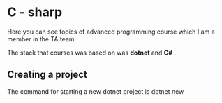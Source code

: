 # C - sharp

Here you can see topics of advanced programming course which I am a member in the TA team. 

The stack that courses was based on was **dotnet** and **C#** .

## Creating a project 

The command for starting a new dotnet project is dotnet new <template> . The template used in this course is `console`.

```bash
dotnet new console
```

After making a project try the command to check every thing is ok or not ( in the project directory ) : 
```bash
dotnet build
```

To run the project: 
```bash
dotnet run
```

Then in the another directory :

```bash
dotnet new sln --name MySolution
```

> In a directory you should have just one solution file or project. solution file and projects are the files that need to be built.

Then for adding the project to the solution : 
``` bash
dotnet sln MySolution.sln add .
```
## Strings 

String is an array of characters. You can apply any operation on strings using this fact. But using implemented methods is always a better idea.

Neat functions:
- ToUpper, ToLower
- Split
- Substring
- Replace
- Index of
- accessing individual character

The `String` class in `System` has some operator overloadings.

> Null is not empty string.

any attempt to call a method on a null string causes a `NullReferenceException`.

> There is something called `StringBuilder` for fast string creation. (Search about this item, read from documentaion)

```C#
var s = "Helloo world!!";
Console.WriteLine(s.ToUpper());   // Outputs "HELLO WORLD"
Console.WriteLine(s.ToLower());

string s3 = "Visual C# Express C#";
System.Console.WriteLine(s3.Substring(7, 2));
// Output: "C#"

System.Console.WriteLine(s3.Replace("C#", "Basic"));
// Output: "Visual Basic Express"

// Index values are zero-based
int index = s3.IndexOf("C");
// index = 7
System.Console.WriteLine(index);
```

Split method :
```C#
var a = "pisazadeh@outlook.com";
string[] subs = a.Split('@', '.');
foreach (string item in subs)
{
    System.Console.WriteLine(item);
}
```

## File IO

For working with files, you should use the package below : 
```C#
using System.IO ;
```

### Basic operations 

Creating file (this method returns you a fileStream):
```C#
FileStream fs = File.Create(pathName);
```
`File.Exists(path)` and `File.Delete(pathname)` are other methods that you can use.



First interaction to files is to write a word in a file:
```C#
string stdid = Console.ReadLine();
File.WriteAllText("stdlist.txt", stdid + "\n");
```

The method above overwrites the content in a file, but the method below just appends it's input to
the end of file: 
```C#
File.AppendAllText("stdlist.txt", stdid + "\n");
```

To read content from a file:
```C#
string content = File.ReadAllText(filename);
System.Console.WriteLine(content);
```
> Write `cw` and then vscode will print the `System.Console.WriteLine()` 

### Stream

C# creates a stream for getting a connection to operating system. Through these connections, C# program interacts with
files(reading and writing).

```C#
StreamWriter writer ;
writer = new StreamWriter("users.txt");
writer.WriteLine("Hello world 2");
writer.Close();
```
If the file already existed in the pathfile, the stream will overwrite it. 

We also have a StreamReader : 
```C#
StreamReader reader ;
reader = new StreamReader("users.txt");

while (reader.EndOfStream == false)
{
    System.Console.WriteLine(reader.ReadLine());
}
reader.Close();
```

using a filestream : 
```C#
byte[] info = new UTF8Encoding(true).GetBytes("Hellooooooooo");
fs.Write(info, 0, info.Length);
fs.Close();
```

## Exception handling

Errors happen all the time, an error can be a fatal error and cause suspension in our app which is not good. 

There is other things that we can do with errors, we can raise an exception for them and then handle them. 

### Keywords
* raise
* try
* except
* exception
* catch
* finally
* throw

### Try, catch, finally
Consider you called a method, which an exception was raised in because the behaviour that we didn't want to happen , happened.

Now we have an exception and we must catch it. We do it using try, except :
```C#
try
{
    method()
}
catch
{

}
finally
{

}

```
The `finally` section is the section that is executed anyway.

### Exception
C# is an object oriented language, like java. Almost every entity you see is a class, And so the Exception. 

Exception has some behaviors that we can override them using inheritence . 

We can define our custom exception . 

There are some pre-defined exceptions in C#.

![](https://github.com/parsaeisa/Notes/blob/main/languages/exceptions_c%23.png)

There is no need to define these exceptions : 
```C#
var num = Convert.ToInt32(System.Console.ReadLine());
int a = 0 ;
try
{
    a = 255/num ;            
}
catch (DivideByZeroException e)
{
    System.Console.WriteLine("exception caught {0}", e);
    // throw;
}
finally
{
    System.Console.WriteLine("result {0}", a);
}
```

### Throw
What do we do with exceptions ? we raise them and catch them in another place in the code. 

When an error is happening or an unwanted cyclomathic path has been taken, instead of halting the application we raise an exception.

You can throw these exceptions by your self. For example if you have a system that someone with the age under 10 cannot access you can use the code below : 
```C#
static void checkAge(int age)
{
  if (age < 18)
  {
    throw new ArithmeticException("Access denied - You must be at least 18 years old.");
  }
  else
  {
    Console.WriteLine("Access granted - You are old enough!");
  }
}
```

Then you catch it's exception using try, catch.If you don't catch it your app gonna take Unhandled exception error 
which is critical.

## Enumeration


One of the main purposes of using enums is to limit the values that a variable can take .

For example in a music instrument shopping application the type of product could be typed "guitar" or "guiiitar" or " guitar" and etc. This is problematic so we use enums to only have a single value that is compatible to guitar.

They are of type int and they start from 0. But we can assign them other types : 
```C#
enum ErrorCode : ushort
{
    None = 0,
    Unknown = 1,
    ConnectionLost = 100,
    OutlierReading = 200
}
```

We can convert a number to enum like this : 
```C#
public enum Season
{
    Spring,
    Summer,
    Autumn,
    Winter
}
var c = (Season)4;
```

### Flag enum
C# has two types of enum, normal enum and flag enum. 

With flag enum you can combine values together using binary operands.
```C#
[Flags]
public enum Days
{
    None      = 0b_0000_0000,  // 0
    Monday    = 0b_0000_0001,  // 1
    Tuesday   = 0b_0000_0010,  // 2
    Wednesday = 0b_0000_0100,  // 4
    Thursday  = 0b_0000_1000,  // 8
    Friday    = 0b_0001_0000,  // 16
    Saturday  = 0b_0010_0000,  // 32
    Sunday    = 0b_0100_0000,  // 64
    Weekend   = Saturday | Sunday
}

Days meetingDays = Days.Monday | Days.Wednesday | Days.Friday;
Days workingFromHomeDays = Days.Thursday | Days.Friday;
bool isMeetingOnTuesday = (meetingDays & Days.Tuesday) == Days.Tuesday;
// Is there a meeting on Tuesday: False
```

A variable can contain multiple values from flag enums. For example the number 37 which is `0b_0010_0101` is 
saturday, monday and wednesday which can act as an array for example.

Flag enums can be converted to like other enums : 
```C#
var a = (Days)37 ;
```

## Teaching roadmap - Session 1

Write an application that users can buy musical instruments in.

Put two files, each file represents something like table in database :
* Users
* Instruments
* Orders

For choosing instrument , first put strings in uppercase format (e.g GUITAR) then put enum.

### Category option
Enum defines the categories of instruments.Choosing the category of insturments at first is handled by string, If the category didn't exist on categories list, it returns an exception.

### Pre-processing data
Finding firstname and last name by string split .Finding username from email (everything before `@`).

<!-- --------------------------------------------------------------------------------------------- -->
## Interface 

##### The only constant is change

Bring an example of implementing an interface with class. 
```C#
interface ICar
{
    void  Drive();    
}

class BMW : ICar 
{
    public void Drive(){
        System.Console.WriteLine("BMW is moving ...");
    }
}

class Benz : ICar
{
    public void Drive(){
        System.Console.WriteLine("Benz is moving ...");
    }
}
```

* Implemented methods should be public. Don't make them public at first and let students see the error.

In next stage, pass an interface to a method, in that method call a method from that interface and show that we can pass any class to that method only if that class implement the specific interface.

This the abstraction layer.

<!-- --------------------------------------------------------------------------------------------- -->
## Collection

### List

### Foreach
It is for loop just in another syntax.

Write a method that takes a list of ICar and calls Drive method on all of them.
<!-- --------------------------------------------------------------------------------------------- -->
## Generic
A generic that accepts an interface. 

### Swap method
Write a method that swaps the value of two variables of any type.
